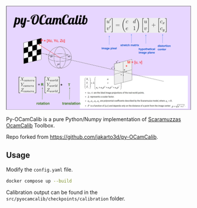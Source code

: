 <p align="center">
  <img src="./docs/logo.png" alt="Typer">
</p>

Py-OCamCalib is a pure Python/Numpy implementation of <a href="https://rpg.ifi.uzh.ch/people_scaramuzza.html">Scaramuzzas</a> <a href="https://sites.google.com/site/scarabotix/ocamcalib-omnidirectional-camera-calibration-toolbox-for-matlab">OcamCalib</a> Toolbox.

Repo forked from https://github.com/jakarto3d/py-OCamCalib.

## Usage
Modify the `config.yaml` file.

```bash
docker compose up --build
```

Calibration output can be found in the `src/pyocamcalib/checkpoints/calibration` folder.